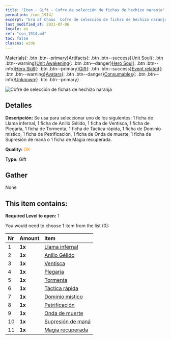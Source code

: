 ```yaml
---
title: "Item - Gift - Cofre de selección de fichas de hechizo naranja"
permalink: /con_1914/
excerpt: "Era of Chaos  Cofre de selección de fichas de hechizo naranja"
last_modified_at: 2021-07-06
locale: es
ref: "con_1914.md"
toc: false
classes: wide
---
```

 [Materials](/ItemsES/){: .btn .btn--primary}[Artifacts](/ItemsES/Artifacts/){: .btn .btn--success}[Unit Soul](/ItemsES/UnitSoul/){: .btn .btn--warning}[Unit Awakening](/ItemsES/UnitAwakening/){: .btn .btn--danger}[Hero Soul](/ItemsES/HeroSoul/){: .btn .btn--info}[Hero Skill](/ItemsES/HeroSkill/){: .btn .btn--primary}[Gift](/ItemsES/Gift/){: .btn .btn--success}[Event related](/ItemsES/Events/){: .btn .btn--warning}[Avatars](/ItemsES/Avatars/){: .btn .btn--danger}[Consumables](/ItemsES/Consumables/){: .btn .btn--info}[Unknown](/ItemsES/Unknown/){: .btn .btn--primary}

 ![Cofre de selección de fichas de hechizo naranja](/images/t/i_7012.png)

## Detalles
 **Descripción:** Se usa para seleccionar uno de los siguientes: 1 ficha de Llama infernal, 1 ficha de Anillo Gélido, 1 ficha de Ventisca, 1 ficha de Plegaria, 1 ficha de Tormenta, 1 ficha de Táctica rápida, 1 ficha de Dominio místico, 1 ficha de Petrificación, 1 ficha de Onda de muerte, 1 ficha de Supresión de maná o 1 ficha de Magia recuperada.

 **Quality:** <span style="color: #FF8C00">OK</span>

 **Type:** Gift

## Gather

  None

## This item contains:

 **Required Level to open:** 1

 You would need to choose 1 item from the list (0):

  | Nr | Amount |     Item    |
  |:---|:-------|:------------|
  | 1 |  **1x** | [Llama infernal](/ItemsES/her_406/) |  | 
  | 2 |  **1x** | [Anillo Gélido](/ItemsES/her_421/) |  | 
  | 3 |  **1x** | [Ventisca](/ItemsES/her_423/) |  | 
  | 4 |  **1x** | [Plegaria](/ItemsES/her_432/) |  | 
  | 5 |  **1x** | [Tormenta](/ItemsES/her_445/) |  | 
  | 6 |  **1x** | [Táctica rápida](/ItemsES/her_450/) |  | 
  | 7 |  **1x** | [Dominio místico](/ItemsES/her_470/) |  | 
  | 8 |  **1x** | [Petrificación](/ItemsES/her_471/) |  | 
  | 9 |  **1x** | [Onda de muerte](/ItemsES/her_456/) |  | 
  | 10 |  **1x** | [Supresión de maná](/ItemsES/her_480/) |  | 
  | 11 |  **1x** | [Magia recuperada](/ItemsES/her_482/) |  | 
